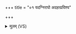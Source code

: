 +++
title = "०१ यदग्निरापो अदहत्प्रविश्य"

+++
<details><summary>मूलम् (VS)</summary>

यद॒ग्निरापो॒ अद॑हत्प्र॒विश्य॒ यत्राकृ॑ण्वन्धर्म॒धृतो॒ नमां॑सि।  
तत्र॑ त आहुः पर॒मं ज॒नित्रं॒ स नः॑ संवि॒द्वान्परि॑ वृङ्ग्धि तक्मन् ॥
</details>